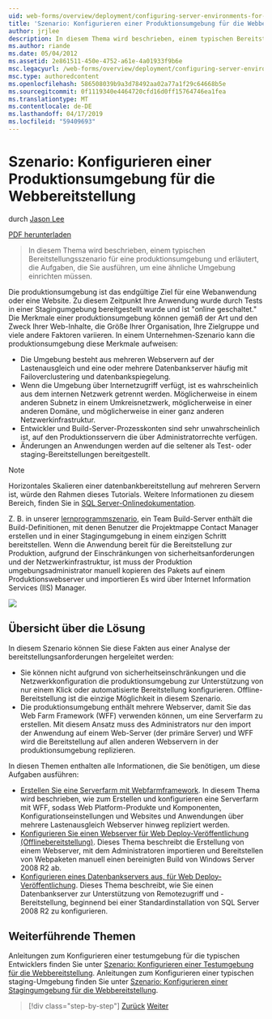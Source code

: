 ```yaml
---
uid: web-forms/overview/deployment/configuring-server-environments-for-web-deployment/scenario-configuring-a-production-environment-for-web-deployment
title: 'Szenario: Konfigurieren einer Produktionsumgebung für die Webbereitstellung | Microsoft-Dokumentation'
author: jrjlee
description: In diesem Thema wird beschrieben, einem typischen Bereitstellungsszenario für eine produktionsumgebung und erläutert, die Aufgaben, die Sie erledigen, um eine ähnliche einrichten müssen...
ms.author: riande
ms.date: 05/04/2012
ms.assetid: 2e861511-450e-4752-a61e-4a01933f9b6e
msc.legacyurl: /web-forms/overview/deployment/configuring-server-environments-for-web-deployment/scenario-configuring-a-production-environment-for-web-deployment
msc.type: authoredcontent
ms.openlocfilehash: 586508039b9a3d78492aa02a77a1f29c64668b5e
ms.sourcegitcommit: 0f1119340e4464720cfd16d0ff15764746ea1fea
ms.translationtype: MT
ms.contentlocale: de-DE
ms.lasthandoff: 04/17/2019
ms.locfileid: "59409693"
---
```

# <a name="scenario-configuring-a-production-environment-for-web-deployment"></a>Szenario: Konfigurieren einer Produktionsumgebung für die Webbereitstellung

durch [Jason Lee](https://github.com/jrjlee)

[PDF herunterladen](https://msdnshared.blob.core.windows.net/media/MSDNBlogsFS/prod.evol.blogs.msdn.com/CommunityServer.Blogs.Components.WeblogFiles/00/00/00/63/56/8130.DeployingWebAppsInEnterpriseScenarios.pdf)

> In diesem Thema wird beschrieben, einem typischen Bereitstellungsszenario für eine produktionsumgebung und erläutert, die Aufgaben, die Sie ausführen, um eine ähnliche Umgebung einrichten müssen.


Die produktionsumgebung ist das endgültige Ziel für eine Webanwendung oder eine Website. Zu diesem Zeitpunkt Ihre Anwendung wurde durch Tests in einer Stagingumgebung bereitgestellt wurde und ist "online geschaltet." Die Merkmale einer produktionsumgebung können gemäß der Art und den Zweck Ihrer Web-Inhalte, die Größe Ihrer Organisation, Ihre Zielgruppe und viele andere Faktoren variieren. In einem Unternehmen-Szenario kann die produktionsumgebung diese Merkmale aufweisen:

- Die Umgebung besteht aus mehreren Webservern auf der Lastenausgleich und eine oder mehrere Datenbankserver häufig mit Failoverclustering und datenbankspiegelung.
- Wenn die Umgebung über Internetzugriff verfügt, ist es wahrscheinlich aus dem internen Netzwerk getrennt werden. Möglicherweise in einem anderen Subnetz in einem Umkreisnetzwerk, möglicherweise in einer anderen Domäne, und möglicherweise in einer ganz anderen Netzwerkinfrastruktur.
- Entwickler und Build-Server-Prozesskonten sind sehr unwahrscheinlich ist, auf den Produktionsservern die über Administratorrechte verfügen.
- Änderungen an Anwendungen werden auf die seltener als Test- oder staging-Bereitstellungen bereitgestellt.

> [!NOTE]
> Horizontales Skalieren einer datenbankbereitstellung auf mehreren Servern ist, würde den Rahmen dieses Tutorials. Weitere Informationen zu diesem Bereich, finden Sie in [SQL Server-Onlinedokumentation](https://technet.microsoft.com/library/ms130214.aspx).


Z. B. in unserer [lernprogrammszenario](../deploying-web-applications-in-enterprise-scenarios/enterprise-web-deployment-scenario-overview.md), ein Team Build-Server enthält die Build-Definitionen, mit denen Benutzer die Projektmappe Contact Manager erstellen und in einer Stagingumgebung in einem einzigen Schritt bereitstellen. Wenn die Anwendung bereit für die Bereitstellung zur Produktion, aufgrund der Einschränkungen von sicherheitsanforderungen und der Netzwerkinfrastruktur, ist muss der Produktion umgebungsadministrator manuell kopieren des Pakets auf einem Produktionswebserver und importieren Es wird über Internet Information Services (IIS) Manager.

![](scenario-configuring-a-production-environment-for-web-deployment/_static/image1.png)

## <a name="solution-overview"></a>Übersicht über die Lösung

In diesem Szenario können Sie diese Fakten aus einer Analyse der bereitstellungsanforderungen hergeleitet werden:

- Sie können nicht aufgrund von sicherheitseinschränkungen und die Netzwerkkonfiguration die produktionsumgebung zur Unterstützung von nur einem Klick oder automatisierte Bereitstellung konfigurieren. Offline-Bereitstellung ist die einzige Möglichkeit in diesem Szenario.
- Die produktionsumgebung enthält mehrere Webserver, damit Sie das Web Farm Framework (WFF) verwenden können, um eine Serverfarm zu erstellen. Mit diesem Ansatz muss des Administrators nur den import der Anwendung auf einem Web-Server (der primäre Server) und WFF wird die Bereitstellung auf allen anderen Webservern in der produktionsumgebung replizieren.

In diesen Themen enthalten alle Informationen, die Sie benötigen, um diese Aufgaben ausführen:

- [Erstellen Sie eine Serverfarm mit Webfarmframework](configuring-a-database-server-for-web-deploy-publishing.md). In diesem Thema wird beschrieben, wie zum Erstellen und konfigurieren eine Serverfarm mit WFF, sodass Web Platform-Produkte und Komponenten, Konfigurationseinstellungen und Websites und Anwendungen über mehrere Lastenausgleich Webserver hinweg repliziert werden.
- [Konfigurieren Sie einen Webserver für Web Deploy-Veröffentlichung (Offlinebereitstellung)](configuring-a-web-server-for-web-deploy-publishing-offline-deployment.md). Dieses Thema beschreibt die Erstellung von einem Webserver, mit dem Administratoren importieren und Bereitstellen von Webpaketen manuell einen bereinigten Build von Windows Server 2008 R2 ab.
- [Konfigurieren eines Datenbankservers aus, für Web Deploy-Veröffentlichung](configuring-a-database-server-for-web-deploy-publishing.md). Dieses Thema beschreibt, wie Sie einen Datenbankserver zur Unterstützung von Remotezugriff und -Bereitstellung, beginnend bei einer Standardinstallation von SQL Server 2008 R2 zu konfigurieren.

## <a name="further-reading"></a>Weiterführende Themen

Anleitungen zum Konfigurieren einer testumgebung für die typischen Entwicklers finden Sie unter [Szenario: Konfigurieren einer Testumgebung für die Webbereitstellung](scenario-configuring-a-test-environment-for-web-deployment.md). Anleitungen zum Konfigurieren einer typischen staging-Umgebung finden Sie unter [Szenario: Konfigurieren einer Stagingumgebung für die Webbereitstellung](scenario-configuring-a-staging-environment-for-web-deployment.md).

> [!div class="step-by-step"]
> [Zurück](scenario-configuring-a-staging-environment-for-web-deployment.md)
> [Weiter](configuring-a-web-server-for-web-deploy-publishing-remote-agent.md)
